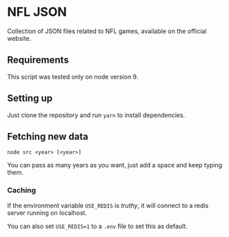 # NFL JSON

Collection of JSON files related to NFL games, available on the official website.

## Requirements

This script was tested only on node version 9.

## Setting up

Just clone the repository and run `yarn` to install dependencies.

## Fetching new data

`node src <year> [<year>]`

You can pass as many years as you want, just add a space and keep typing them.

### Caching

If the environment variable `USE_REDIS` is _truthy_, it will connect to a redis server running on localhost.

You can also set `USE_REDIS=1` to a `.env` file to set this as default.

